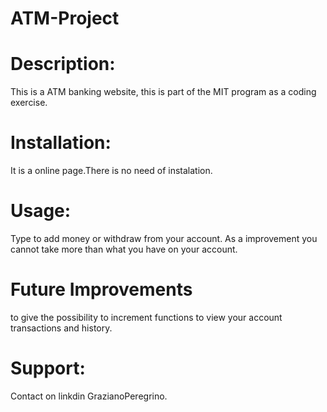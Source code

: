 # ATM-Project
# Description:
This is a ATM banking website, this is part of the MIT program as a coding exercise.
# Installation:
It is a online page.There is no need of instalation.
# Usage:
Type to add money or withdraw from your account. As a improvement you cannot take more than what you have on your account.
# Future Improvements
to give the possibility to increment functions to view your account transactions and history.
# Support: 
Contact on linkdin GrazianoPeregrino.
